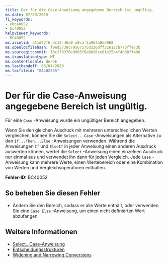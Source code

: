 ```yaml
---
title: Der für die Case-Anweisung angegebene Bereich ist ungültig.
ms.date: 07/20/2015
f1_keywords:
- vbc40052
- bc40052
helpviewer_keywords:
- BC40052
ms.assetid: a11d92f6-dc13-46a0-a8ca-5a962a0ed968
ms.openlocfilehash: f9ed5738c79567575d326dff32e12cb775ffe73b
ms.sourcegitcommit: f8c270376ed905f6a8896ce0fe25b4f4b38ff498
ms.translationtype: MT
ms.contentlocale: de-DE
ms.lasthandoff: 06/04/2020
ms.locfileid: "84402355"
---
```

# <a name="range-specified-for-case-statement-is-not-valid"></a>Der für die Case-Anweisung angegebene Bereich ist ungültig.
Für eine `Case` -Anweisung wurde ein ungültiger Bereich angegeben.  
  
 Wenn Sie den gleichen Ausdruck mit mehreren unterschiedlichen Werten vergleichen, können Sie die `Select...Case` -Anweisungen als Alternative zu den `If...Then...Else` -Anweisungen verwenden. Während die Anweisungen `If` und `ElseIf` in jeder Anweisung einen anderen Ausdruck auswerten können, wertet die `Select` -Anweisung einen einzelnen Ausdruck nur einmal aus und verwendet ihn dann für jeden Vergleich. Jede `Case` -Anweisung kann mehrere Werte, einen Wertebereich oder eine Kombination von Werten und Vergleichsoperatoren enthalten.  
  
 **Fehler-ID:** BC40052  
  
## <a name="to-correct-this-error"></a>So beheben Sie diesen Fehler  
  
- Ändern Sie den Bereich, sodass er alle Werte enthält, oder verwenden Sie eine `Case Else` -Anweisung, um einen nicht definierten Wert abzufangen.  
  
## <a name="see-also"></a>Weitere Informationen

- [Select...Case-Anweisung](../language-reference/statements/select-case-statement.md)
- [Entscheidungsstrukturen](../programming-guide/language-features/control-flow/decision-structures.md)
- [Widening and Narrowing Conversions](../programming-guide/language-features/data-types/widening-and-narrowing-conversions.md)
